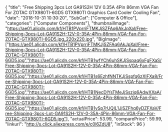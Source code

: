 {
	"title": "Free Shipping 3pcs Lot GA91S2H 12V 0.35A 4Pin 86mm VGA Fan For ZOTAC GTX980TI-6GD5 GTX980TI Graphics Card Cooler Cooling Fan",
	"date": "2018-10-31 10:30:20",
	"SubCat": ["Computer & Office"],
	"categories": ["Computer Components"],
	"thumbnailImage": "https://ae01.alicdn.com/kf/HTB1PVprriFTMKJjSZFAq6AkJpXal/Free-Shipping-3pcs-Lot-GA91S2H-12V-0-35A-4Pin-86mm-VGA-Fan-For-ZOTAC-GTX980TI-6GD5.jpg_220x220.jpg",
	"BigImage": ["https://ae01.alicdn.com/kf/HTB1PVprriFTMKJjSZFAq6AkJpXal/Free-Shipping-3pcs-Lot-GA91S2H-12V-0-35A-4Pin-86mm-VGA-Fan-For-ZOTAC-GTX980TI-6GD5.jpg","https://ae01.alicdn.com/kf/HTB1wfYCh6uhSKJjSspaq6xFgFXaS/Free-Shipping-3pcs-Lot-GA91S2H-12V-0-35A-4Pin-86mm-VGA-Fan-For-ZOTAC-GTX980TI-6GD5.jpg","https://ae01.alicdn.com/kf/HTB1s6EzhfNNTKJjSspfq6zXIFXa8/Free-Shipping-3pcs-Lot-GA91S2H-12V-0-35A-4Pin-86mm-VGA-Fan-For-ZOTAC-GTX980TI-6GD5.jpg","https://ae01.alicdn.com/kf/HTB1NecDlYsTMeJjSsziq6AdwXXaA/Free-Shipping-3pcs-Lot-GA91S2H-12V-0-35A-4Pin-86mm-VGA-Fan-For-ZOTAC-GTX980TI-6GD5.jpg","https://ae01.alicdn.com/kf/HTB1vSp7rUQIL1JjSZFhq6yDZFXaV/Free-Shipping-3pcs-Lot-GA91S2H-12V-0-35A-4Pin-86mm-VGA-Fan-For-ZOTAC-GTX980TI-6GD5.jpg"],
	"actualPrice": 53.99,
	"comparePrice": 59.99,
	"linkurl": "http://s.click.aliexpress.com/e/c0l6ZdU8",
	"inStock": 96
}
